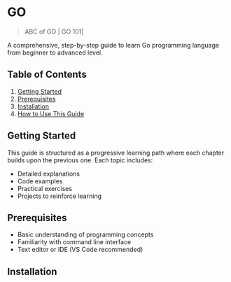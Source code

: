# GO
> ABC of GO | GO 101|

A comprehensive, step-by-step guide to learn Go programming language from beginner to advanced level.

## Table of Contents

1. [Getting Started](#getting-started)
2. [Prerequisites](#prerequisites)
3. [Installation](#installation)
4. [How to Use This Guide](#how-to-use-this-guide)

## Getting Started

This guide is structured as a progressive learning path where each chapter builds upon the previous one. Each topic includes:
- Detailed explanations
- Code examples
- Practical exercises
- Projects to reinforce learning

## Prerequisites

- Basic understanding of programming concepts
- Familiarity with command line interface
- Text editor or IDE (VS Code recommended)

## Installation


